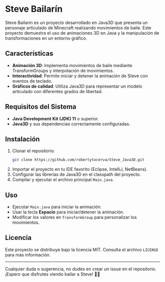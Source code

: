 # Steve Bailarín

Steve Bailarín es un proyecto desarrollado en Java3D que presenta un personaje articulado de Minecraft realizando movimientos de baile. Este proyecto demuestra el uso de animaciones 3D en Java y la manipulación de transformaciones en un entorno gráfico.

## Características

- **Animación 3D**: Implementa movimientos de baile mediante TransformGroups y interpolación de movimientos.
- **Interactividad**: Permite iniciar y detener la animación de Steve con eventos de teclado.
- **Gráficos de calidad**: Utiliza Java3D para representar un modelo articulado con diferentes grados de libertad.

## Requisitos del Sistema

- **Java Development Kit (JDK) 11** o superior.
- **Java3D** y sus dependencias correctamente configuradas.

## Instalación

1. Clonar el repositorio:
   ```bash
   git clone https://github.com/robertytocerva/Steve_Java3D.git
   ```
2. Importar el proyecto en tu IDE favorito (Eclipse, IntelliJ, NetBeans).
3. Configurar las librerías de Java3D en el classpath del proyecto.
4. Compilar y ejecutar el archivo principal `Main.java`.

## Uso

- Ejecutar `Main.java` para iniciar la animación.
- Usar la tecla **Espacio** para iniciar/detener la animación.
- Modificar los valores en `TransformGroup` para personalizar los movimientos.

## Licencia

Este proyecto se distribuye bajo la licencia MIT. Consulta el archivo `LICENSE` para más información.

---

Cualquier duda o sugerencia, no dudes en crear un issue en el repositorio. ¡Espero que disfrutes viendo bailar a Steve! 🎵🕺

